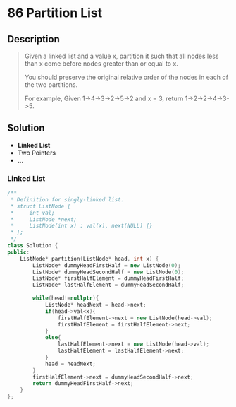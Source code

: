 # 86 Partition List

## Description
> Given a linked list and a value x, partition it such that all nodes less 
> than x come before nodes greater than or equal to x.
>
> You should preserve the original relative order of the nodes in each of the 
> two partitions.
>
> For example,
> Given 1->4->3->2->5->2 and x = 3,
> return 1->2->2->4->3->5.


## Solution
- **Linked List**
- Two Pointers
- ...


### Linked List
```C++
/**
 * Definition for singly-linked list.
 * struct ListNode {
 *     int val;
 *     ListNode *next;
 *     ListNode(int x) : val(x), next(NULL) {}
 * };
 */
class Solution {
public:
    ListNode* partition(ListNode* head, int x) {
        ListNode* dummyHeadFirstHalf = new ListNode(0);
        ListNode* dummyHeadSecondHalf = new ListNode(0);
        ListNode* firstHalfElement = dummyHeadFirstHalf;
        ListNode* lastHalfElement = dummyHeadSecondHalf;
        
        while(head!=nullptr){
            ListNode* headNext = head->next;
            if(head->val<x){
                firstHalfElement->next = new ListNode(head->val);
                firstHalfElement = firstHalfElement->next;
            }
            else{
                lastHalfElement->next = new ListNode(head->val);
                lastHalfElement = lastHalfElement->next;
            }
            head = headNext;
        }
        firstHalfElement->next = dummyHeadSecondHalf->next;
        return dummyHeadFirstHalf->next;
    }
};
```
